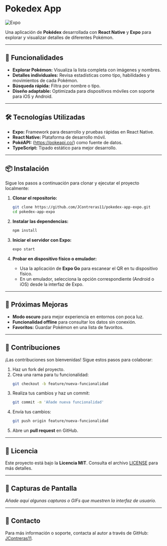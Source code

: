 
# Pokedex App

![Expo](https://img.shields.io/badge/Expo-48D1CC?style=for-the-badge&logo=expo&logoColor=white)

Una aplicación de **Pokédex** desarrollada con **React Native** y **Expo** para explorar y visualizar detalles de diferentes Pokémon.

---

## 🚀 Funcionalidades

- **Explorar Pokémon:** Visualiza la lista completa con imágenes y nombres.
- **Detalles individuales:** Revisa estadísticas como tipo, habilidades y movimientos de cada Pokémon.
- **Búsqueda rápida:** Filtra por nombre o tipo.
- **Diseño adaptable:** Optimizada para dispositivos móviles con soporte para iOS y Android.

---

## 🛠️ Tecnologías Utilizadas

- **Expo:** Framework para desarrollo y pruebas rápidas en React Native.
- **React Native:** Plataforma de desarrollo móvil.
- **PokéAPI:** (https://pokeapi.co/) como fuente de datos.
- **TypeScript:** Tipado estático para mejor desarrollo.

---

## 📦 Instalación

Sigue los pasos a continuación para clonar y ejecutar el proyecto localmente:

1. **Clonar el repositorio:**

   ```bash
   git clone https://github.com/JContreras11/pokedex-app-expo.git
   cd pokedex-app-expo
   ```

2. **Instalar las dependencias:**

   ```bash
   npm install
   ```

3. **Iniciar el servidor con Expo:**

   ```bash
   expo start
   ```

4. **Probar en dispositivo físico o emulador:**

   - Usa la aplicación de **Expo Go** para escanear el QR en tu dispositivo físico.
   - En un emulador, selecciona la opción correspondiente (Android o iOS) desde la interfaz de Expo.

---

## 🚧 Próximas Mejoras

- **Modo oscuro** para mejor experiencia en entornos con poca luz.
- **Funcionalidad offline** para consultar los datos sin conexión.
- **Favoritos:** Guardar Pokémon en una lista de favoritos.

---

## 🤝 Contribuciones

¡Las contribuciones son bienvenidas! Sigue estos pasos para colaborar:

1. Haz un fork del proyecto.
2. Crea una rama para tu funcionalidad:  
   ```bash
   git checkout -b feature/nueva-funcionalidad
   ```
3. Realiza tus cambios y haz un commit:  
   ```bash
   git commit -m 'Añade nueva funcionalidad'
   ```
4. Envía tus cambios:  
   ```bash
   git push origin feature/nueva-funcionalidad
   ```
5. Abre un **pull request** en GitHub.

---

## 📝 Licencia

Este proyecto está bajo la **Licencia MIT**. Consulta el archivo [LICENSE](LICENSE) para más detalles.

---

## 📱 Capturas de Pantalla

_Añade aquí algunas capturas o GIFs que muestren la interfaz de usuario._

---

## 📧 Contacto

Para más información o soporte, contacta al autor a través de GitHub: [JContreras11](https://github.com/JContreras11).
